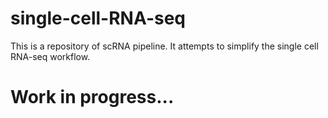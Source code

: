 # single-cell-RNA-seq
This is a repository of scRNA pipeline. It attempts to simplify the single cell RNA-seq workflow.
# Work in progress...
